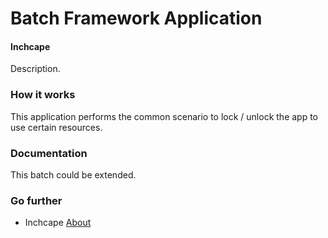 # Batch Framework Application 
#### Inchcape ####

Description. 

### How it works ### 

This application performs the common scenario to lock / unlock the app to use certain resources. 

### Documentation ###

This batch could be extended. 

### Go further ###

- Inchcape [About](https://www.inchcape.co.uk/about-us/) 